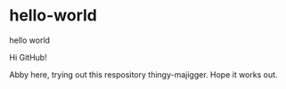 # hello-world
hello world

Hi GitHub!

Abby here, trying out this respository thingy-majigger. Hope it works out.
